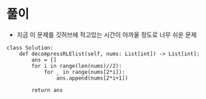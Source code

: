 
# 풀이
- 지금 이 문제를 깃허브에 적고있는 시간이 아까울 정도로 너무 쉬운 문제
```python3
class Solution:
    def decompressRLElist(self, nums: List[int]) -> List[int]:
        ans = []
        for i in range(len(nums)//2):                        
            for _ in range(nums[2*i]):
                ans.append(nums[2*i+1])
                
        return ans
```
